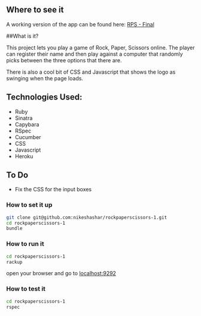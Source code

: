 ## Where to see it

A working version of the app can be found here: [RPS - Final](http://nikeshrpsproduction.herokuapp.com/)

##What is it?

This project lets you play a game of Rock, Paper, Scissors online. The player can register their name and then play against a computer that randomly picks between the three options that there are. 

There is also a cool bit of CSS and Javascript that shows the logo as swinging when the page loads.

## Technologies Used:

  + Ruby
  + Sinatra
  + Capybara
  + RSpec
  + Cucumber 
  + CSS
  + Javascript
  + Heroku
 
## To Do

 + Fix the CSS for the input boxes
  
### How to set it up  

```sh
git clone git@github.com:nikeshashar/rockpaperscissors-1.git
cd rockpaperscissors-1
bundle
```

### How to run it
```sh
cd rockpaperscissors-1
rackup
```

open your browser and go to [localhost:9292](http://localhost:9292)

### How to test it
```sh
cd rockpaperscissors-1
rspec
```

